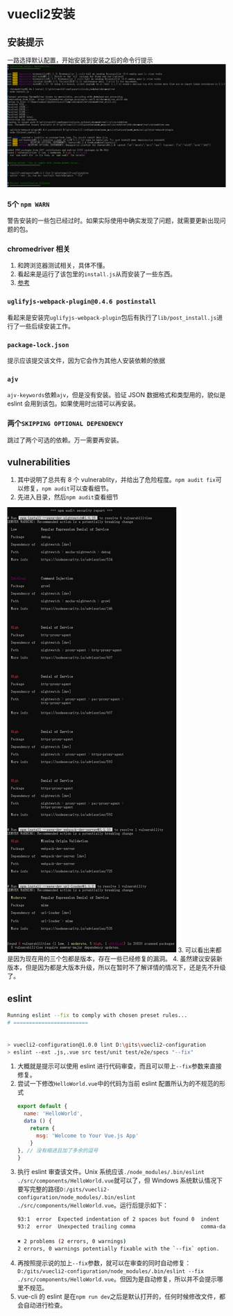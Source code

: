 # vuecli2安装

## 安装提示
一路选择默认配置，开始安装到安装之后的命令行提示
<img src="./images/installing.png" alt="installing" />

### 5个 `npm WARN`
警告安装的一些包已经过时。如果实际使用中确实发现了问题，就需要更新出现问题的包。

### chromedriver 相关
1. 和跨浏览器测试相关，具体不懂。
2. 看起来是运行了该包里的`install.js`从而安装了一些东西。
3. [参考](https://www.npmjs.com/package/chromedriver)

### `uglifyjs-webpack-plugin@0.4.6 postinstall`
看起来是安装完`uglifyjs-webpack-plugin`包后有执行了`lib/post_install.js`进行了一些后续安装工作。

### `package-lock.json`
提示应该提交该文件，因为它会作为其他人安装依赖的依据

### `ajv`
`ajv-keywords`依赖`ajv`，但是没有安装。验证 JSON 数据格式和类型用的，貌似是 eslint 会用到该包。如果使用时出错可以再安装。

### 两个`SKIPPING OPTIONAL DEPENDENCY`
跳过了两个可选的依赖。万一需要再安装。


## vulnerabilities
1. 其中说明了总共有 8 个 vulnerablity，并给出了危险程度。`npm audit fix`可以修复，`npm audit`可以查看细节。
2. 先进入目录，然后`npm audit`查看细节
<img src="./images/vulnerabilities.png" alt="vulnerabilities" />
3. 可以看出来都是因为现在用的三个包都是版本，存在一些已经修复的漏洞。
4. 虽然建议安装新版本，但是因为都是大版本升级，所以在暂时不了解详情的情况下，还是先不升级了。


## eslint
```sh
Running eslint --fix to comply with chosen preset rules...
# ========================


> vuecli2-configuration@1.0.0 lint D:\gits\vuecli2-configuration
> eslint --ext .js,.vue src test/unit test/e2e/specs "--fix"
```
1. 大概就是提示可以使用 eslint 进行代码审查，而且可以带上`--fix`参数来直接修复。
2. 尝试一下修改`HelloWorld.vue`中的代码为当前 eslint 配置所认为的不规范的形式
    ```js
    export default {
      name: 'HelloWorld',
      data () {
        return {
          msg: 'Welcome to Your Vue.js App'
        }
    }, // 没有缩进且加了多余的逗号
    }
    ```
3. 执行 eslint 审查该文件。Unix 系统应该`./node_modules/.bin/eslint ./src/components/HelloWorld.vue`就可以了，但 Windows 系统默认情况下要写完整的路径`D:/gits/vuecli2-configuration/node_modules/.bin/eslint ./src/components/HelloWorld.vue`。运行后提示如下：    
    ```sh
    93:1  error  Expected indentation of 2 spaces but found 0  indent
    93:2  error  Unexpected trailing comma                     comma-dangle

    ✖ 2 problems (2 errors, 0 warnings)
    2 errors, 0 warnings potentially fixable with the `--fix` option.
    ```
4. 再按照提示说的加上`--fix`参数，就可以在审查的同时自动修复：`D:/gits/vuecli2-configuration/node_modules/.bin/eslint --fix ./src/components/HelloWorld.vue`。但因为是自动修复，所以并不会提示哪里不规范。
5. vue-cli 的 eslint 是在`npm run dev`之后是默认打开的，任何时候修改文件，都会自动进行检查。
